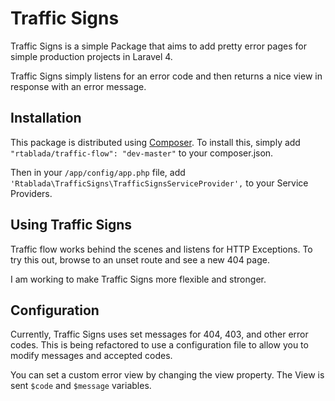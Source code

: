 Traffic Signs
============

Traffic Signs is a simple Package that aims to add pretty error pages for simple production projects in Laravel 4.

Traffic Signs simply listens for an error code and then returns a nice view in response with an error message.

## Installation

This package is distributed using [Composer](http://getcomposer.org). To install this, simply add `"rtablada/traffic-flow": "dev-master"` to your composer.json.

Then in your `/app/config/app.php` file, add `'Rtablada\TrafficSigns\TrafficSignsServiceProvider',` to your Service Providers.

## Using Traffic Signs

Traffic flow works behind the scenes and listens for HTTP Exceptions. To try this out, browse to an unset route and see a new 404 page.

I am working to make Traffic Signs more flexible and stronger.

## Configuration

Currently, Traffic Signs uses set messages for 404, 403, and other error codes. This is being refactored to use a configuration file to allow you to modify messages and accepted codes.

You can set a custom error view by changing the view property. The View is sent `$code` and `$message` variables.
